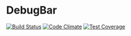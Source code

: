 # DebugBar

[![Build Status](https://travis-ci.org/Prowect/DebugBar.svg)](https://travis-ci.org/Prowect/DebugBar)
[![Code Climate](https://codeclimate.com/github/Prowect/DebugBar/badges/gpa.svg)](https://codeclimate.com/github/Prowect/DebugBar)
[![Test Coverage](https://codeclimate.com/github/Prowect/DebugBar/badges/coverage.svg)](https://codeclimate.com/github/Prowect/DebugBar/coverage)
